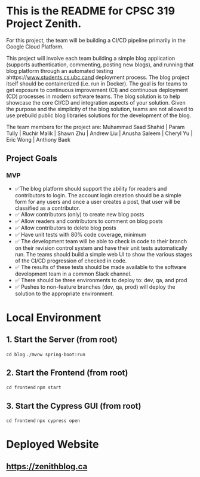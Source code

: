 # This is the README for CPSC 319 Project Zenith.

For this project, the team will be building a CI/CD pipeline primarily in the Google Cloud Platform.

This project will involve each team building a simple blog application (supports authentication, commenting, posting new blogs), and running that blog platform through an automated testing ahttps://www.students.cs.ubc.cand deployment process. The blog project itself should be containerized (i.e. run in Docker). The goal is for teams to get exposure to continuous improvement (CI) and continuous deployment (CD) processes in modern software teams. The blog solution is to help showcase the core CI/CD and integration aspects of your solution. Given the purpose and the simplicity of the blog solution, teams are not allowed to use prebuild public blog libraries solutions for the development of the blog.

The team members for the project are:
Muhammad Saad Shahid |  Param Tully | Ruchir Malik | Shawn Zhu | Andrew Liu | Anusha Saleem | Cheryl Yu | Eric Wong | Anthony Baek

## Project Goals
### MVP
- :white_check_mark:The blog platform should support the ability for readers and contributors to login. The account login creation should be a simple form       for any users and once a user creates a post, that user will be classified as a contributor.
- :white_check_mark: Allow contributors (only) to create new blog posts
- :white_check_mark: Allow readers and contributors to comment on blog posts
- :white_check_mark: Allow contributors to delete blog posts
- :white_check_mark: Have unit tests with 80% code coverage, minimum
- :white_check_mark: The development team will be able to check in code to their branch on their revision control system and have their unit tests automatically run. The teams should build a simple web UI to show the various stages of the CI/CD progression of checked in code.
- :white_check_mark: The results of these tests should be made available to the software development team in a common Slack channel.
- :white_check_mark: There should be three environments to deploy to: dev, qa, and prod
- :white_check_mark: Pushes to non-feature branches (dev, qa, prod) will deploy the solution to the appropriate environment.


# Local Environment
## 1. Start the Server (from root)
```cd blog```
```./mvnw spring-boot:run```

## 2. Start the Frontend (from root)
```cd frontend```
```npm start```

## 3. Start the Cypress GUI (from root)
```cd frontend```
```npx cypress open```

# Deployed Website
## https://zenithblog.ca
